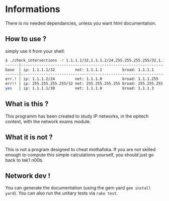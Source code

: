 # Informations

There is no needed dependancies, unless you want html documentation.

## How to use ?

simply use it from your shell:

```bash
$ ./check_intersections -r 1.1.1.1/32,1.1.1.2/24,255.255.255.255/32,1.1.1.1/30
------|-------------------------------------------------------------------
base  | ip: 1.1.1.1/32         net: 1.1.1.1         broad: 1.1.1.1
------|-------------------------------------------------------------------
err.! | ip: 1.1.1.2/24         net: 1.1.1.0         broad: 1.1.1.255
err!! | ip: 255.255.255.255/32 net: 255.255.255.255 broad: 255.255.255.255
yes   | ip: 1.1.1.1/30         net: 1.1.1.0         broad: 1.1.1.3
```

## What is this ?

This programm has been created to study IP networks,
in the epitech context, with the network exams module.

## What it is not ?

This is not a program designed to cheat mothafoka.
If you are not skilled enough to compute this simple calculations
yourself, you should just go back to tek1 n00b.

## Network dev !

You can generate the documentation (using the gem yard ``gem install yard``).
You can also run the unitary tests via ``rake test``.
